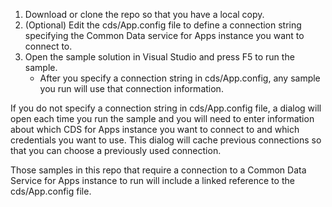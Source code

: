 1. Download or clone the repo so that you have a local copy.
1. (Optional) Edit the cds/App.config file to define a connection string specifying the Common Data service for Apps instance you want to connect to.
1. Open the sample solution in Visual Studio and press F5 to run the sample.
    - After you specify a connection string in cds/App.config, any sample you run will use that connection information.

If you do not specify a connection string in cds/App.config file, a dialog will open each time you run the sample and you will need to enter information about which CDS for Apps instance you want to connect to and which credentials you want to use. This dialog will cache previous connections so that you can choose a previously used connection.

Those samples in this repo that require a connection to a Common Data Service for Apps instance to run will include a linked reference to the cds/App.config file.
